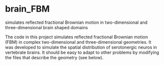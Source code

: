 # brain_FBM
simulates reflected fractional Brownian motion in two-dimensional and three-dimensional brain shaped domains

The code in this project simulates reflected fractional Brownian motion (FBM) in complex two-dimensional and three-dimensional geometries. It was developed to simulate the spatial distribution of serotonergic neuros in vertebrate brains. It should be easy to adapt to other problems by modifying the files that describe the geometry (see below).


